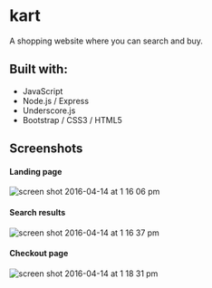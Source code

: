 # kart
A shopping website where you can search and buy.

## Built with:
* JavaScript
* Node.js / Express
* Underscore.js
* Bootstrap / CSS3 / HTML5

## Screenshots
#### Landing page
![screen shot 2016-04-14 at 1 16 06 pm](https://cloud.githubusercontent.com/assets/15877384/14542317/3e65f9d0-0243-11e6-9021-b3b4dd91ddbb.png)
#### Search results
![screen shot 2016-04-14 at 1 16 37 pm](https://cloud.githubusercontent.com/assets/15877384/14542323/42bc65f0-0243-11e6-8f7c-71b09bbf28f5.png)
#### Checkout page
![screen shot 2016-04-14 at 1 18 31 pm](https://cloud.githubusercontent.com/assets/15877384/14542377/7fa6d7d4-0243-11e6-8968-47d833d33193.png)

